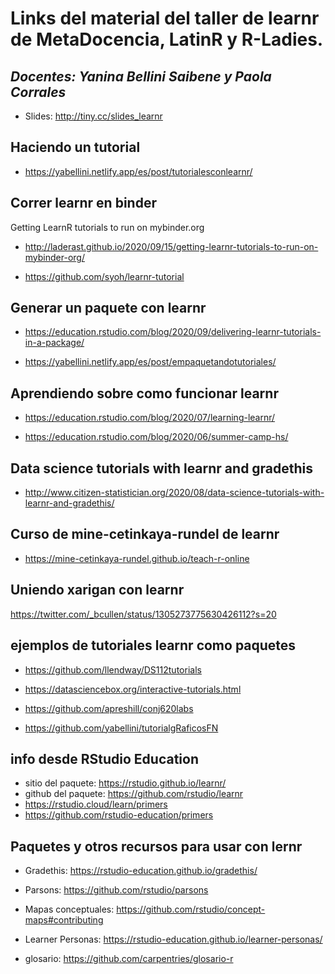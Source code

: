 # Links del material del taller de learnr de MetaDocencia, LatinR y R-Ladies.

## _Docentes: Yanina Bellini Saibene y Paola Corrales_

* Slides: http://tiny.cc/slides_learnr

## Haciendo un tutorial

* https://yabellini.netlify.app/es/post/tutorialesconlearnr/

## Correr learnr en binder

Getting LearnR tutorials to run on mybinder.org

* http://laderast.github.io/2020/09/15/getting-learnr-tutorials-to-run-on-mybinder-org/

* https://github.com/syoh/learnr-tutorial

## Generar un paquete con learnr

* https://education.rstudio.com/blog/2020/09/delivering-learnr-tutorials-in-a-package/

* https://yabellini.netlify.app/es/post/empaquetandotutoriales/

## Aprendiendo sobre como funcionar learnr

* https://education.rstudio.com/blog/2020/07/learning-learnr/

* https://education.rstudio.com/blog/2020/06/summer-camp-hs/

## Data science tutorials with learnr and gradethis

* http://www.citizen-statistician.org/2020/08/data-science-tutorials-with-learnr-and-gradethis/

## Curso de mine-cetinkaya-rundel de learnr

* https://mine-cetinkaya-rundel.github.io/teach-r-online

## Uniendo xarigan con learnr

https://twitter.com/_bcullen/status/1305273775630426112?s=20

## ejemplos de tutoriales learnr como paquetes

* https://github.com/llendway/DS112tutorials

* https://datasciencebox.org/interactive-tutorials.html

* https://github.com/apreshill/conj620labs

* https://github.com/yabellini/tutorialgRaficosFN

## info desde RStudio Education

* sitio del paquete: https://rstudio.github.io/learnr/
* github del paquete: https://github.com/rstudio/learnr
* https://rstudio.cloud/learn/primers
* https://github.com/rstudio-education/primers


## Paquetes y otros recursos para usar con lernr

* Gradethis: https://rstudio-education.github.io/gradethis/

* Parsons: https://github.com/rstudio/parsons

* Mapas conceptuales: https://github.com/rstudio/concept-maps#contributing

* Learner Personas: https://rstudio-education.github.io/learner-personas/

* glosario: https://github.com/carpentries/glosario-r
